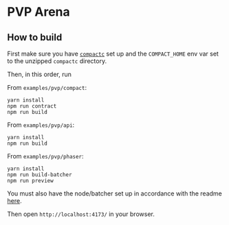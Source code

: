 # PVP Arena

## How to build

First make sure you have [`compactc`](https://docs.midnight.network/relnotes/compact) set up and the `COMPACT_HOME` env var set to the unzipped `compactc` directory.

Then, in this order, run

From `examples/pvp/compact`:
```
yarn install
npm run contract
npm run build
```

From `examples/pvp/api`:
```
yarn install
npm run build
```

From `examples/pvp/phaser`:
```
yarn install
npm run build-batcher
npm run preview
```

You must also have the node/batcher set up in accordance with the readme [here](https://github.com/PaimaStudios/midnight-batcher).

Then open `http://localhost:4173/` in your browser.
